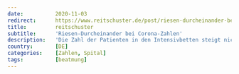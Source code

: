```yaml
---
date:          2020-11-03
redirect:      https://www.reitschuster.de/post/riesen-durcheinander-bei-corona-zahlen/
title:         reitschuster
subtitle:      'Riesen-Durcheinander bei Corona-Zahlen'
description:   'Die Zahl der Patienten in den Intensivbetten steigt nicht, Bayerns Regierung meldet doppelt so viele Beatmete wie wirklich beatmet werden, um einen Hot-Spot gibt es Riesen-Verwirrung.'
country:       [DE]
categories:    [Zahlen, Spital]
tags:          [beatmung]
---
```

